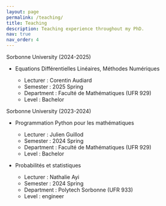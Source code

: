 ```yaml
---
layout: page
permalink: /teaching/
title: Teaching
description: Teaching experience throughout my PhD.
nav: true
nav_order: 4
---
```

<div class="teaching">
            <div class="university">
            Sorbonne University (2024-2025)
            </div>
            <div class="describ_teaching">
            <ul>
                <li class="course_title">Equations Différentielles Linéaires, Méthodes Numériques </li>
                    <ul>
                        <li>Lecturer : Corentin Audiard </li>
                        <li>Semester : 2025 Spring </li>
                        <li> Department : Faculté de Mathématiques (UFR 929) </li>
                        <li> Level : Bachelor </li>
                    </ul>
            </ul>
            </div>  
</div>

<div class="teaching">
            <div class="university">
            Sorbonne University (2023-2024)
            </div>
            <div class="describ_teaching">
            <ul>
                <li class="course_title">Programmation Python pour les mathématiques </li>
                    <ul>
                        <li>Lecturer : Julien Guillod </li>
                        <li>Semester : 2024 Spring </li>
                        <li> Department : Faculté de Mathématiques (UFR 929) </li>
                        <li> Level : Bachelor </li>
                    </ul>
            </ul>
            </div>
            <div class="describ_teaching">
            <ul>
                <li class="course_title">Probabilités et statistiques </li>
                    <ul>
                    <li>Lecturer : Nathalie Ayi</li>
                    <li>Semester : 2024 Spring </li>
                    <li> Department : Polytech Sorbonne (UFR 933) </li>
                    <li> Level : engineer </li>
                    </ul>
            </ul>
            </div>     
</div>
